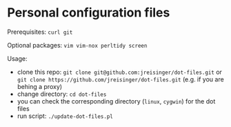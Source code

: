 Personal configuration files
============================

Prerequisites: `curl git`

Optional packages: `vim vim-nox perltidy screen`

Usage:
 - clone this repo: `git clone git@github.com:jreisinger/dot-files.git` or `git clone https://github.com/jreisinger/dot-files.git` (e.g. if you are behing a proxy)
 - change directory: `cd dot-files`
 - you can check the corresponding directory (`linux`, `cygwin`) for the dot files
 - run script: `./update-dot-files.pl`
